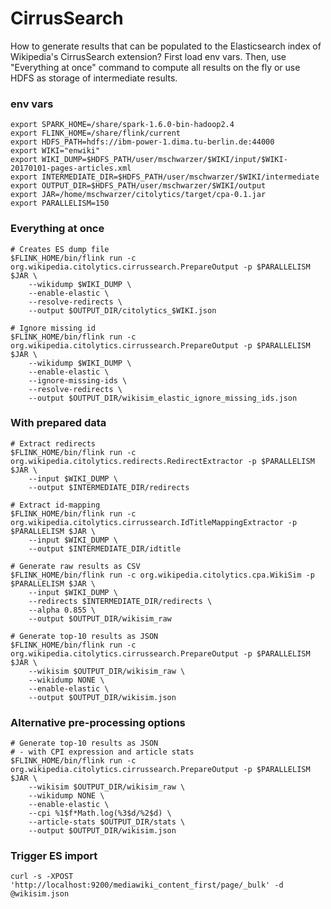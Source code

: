 # CirrusSearch

How to generate results that can be populated to the Elasticsearch index of Wikipedia's CirrusSearch extension? First
load env vars. Then, use "Everything at once" command to compute all results on the fly or use HDFS as storage of intermediate
results.

### env vars

    export SPARK_HOME=/share/spark-1.6.0-bin-hadoop2.4
    export FLINK_HOME=/share/flink/current
    export HDFS_PATH=hdfs://ibm-power-1.dima.tu-berlin.de:44000
    export WIKI="enwiki"
    export WIKI_DUMP=$HDFS_PATH/user/mschwarzer/$WIKI/input/$WIKI-20170101-pages-articles.xml
    export INTERMEDIATE_DIR=$HDFS_PATH/user/mschwarzer/$WIKI/intermediate
    export OUTPUT_DIR=$HDFS_PATH/user/mschwarzer/$WIKI/output
    export JAR=/home/mschwarzer/citolytics/target/cpa-0.1.jar
    export PARALLELISM=150

### Everything at once

    # Creates ES dump file
    $FLINK_HOME/bin/flink run -c org.wikipedia.citolytics.cirrussearch.PrepareOutput -p $PARALLELISM $JAR \
        --wikidump $WIKI_DUMP \
        --enable-elastic \
        --resolve-redirects \
        --output $OUTPUT_DIR/citolytics_$WIKI.json
    
    # Ignore missing id
    $FLINK_HOME/bin/flink run -c org.wikipedia.citolytics.cirrussearch.PrepareOutput -p $PARALLELISM $JAR \
        --wikidump $WIKI_DUMP \
        --enable-elastic \
        --ignore-missing-ids \
        --resolve-redirects \
        --output $OUTPUT_DIR/wikisim_elastic_ignore_missing_ids.json

### With prepared data

    # Extract redirects
    $FLINK_HOME/bin/flink run -c org.wikipedia.citolytics.redirects.RedirectExtractor -p $PARALLELISM $JAR \
        --input $WIKI_DUMP \
        --output $INTERMEDIATE_DIR/redirects
    
    # Extract id-mapping
    $FLINK_HOME/bin/flink run -c org.wikipedia.citolytics.cirrussearch.IdTitleMappingExtractor -p $PARALLELISM $JAR \
        --input $WIKI_DUMP \
        --output $INTERMEDIATE_DIR/idtitle
    
    # Generate raw results as CSV
    $FLINK_HOME/bin/flink run -c org.wikipedia.citolytics.cpa.WikiSim -p $PARALLELISM $JAR \
        --input $WIKI_DUMP \
        --redirects $INTERMEDIATE_DIR/redirects \
        --alpha 0.855 \
        --output $OUTPUT_DIR/wikisim_raw
    
    # Generate top-10 results as JSON
    $FLINK_HOME/bin/flink run -c org.wikipedia.citolytics.cirrussearch.PrepareOutput -p $PARALLELISM $JAR \
        --wikisim $OUTPUT_DIR/wikisim_raw \
        --wikidump NONE \
        --enable-elastic \
        --output $OUTPUT_DIR/wikisim.json

### Alternative pre-processing options

    # Generate top-10 results as JSON
    # - with CPI expression and article stats
    $FLINK_HOME/bin/flink run -c org.wikipedia.citolytics.cirrussearch.PrepareOutput -p $PARALLELISM $JAR \
        --wikisim $OUTPUT_DIR/wikisim_raw \
        --wikidump NONE \
        --enable-elastic \
        --cpi %1$f*Math.log(%3$d/%2$d) \
        --article-stats $OUTPUT_DIR/stats \
        --output $OUTPUT_DIR/wikisim.json

### Trigger ES import

    curl -s -XPOST 'http://localhost:9200/mediawiki_content_first/page/_bulk' -d @wikisim.json
